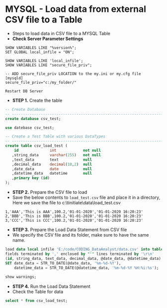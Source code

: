 # MYSQL - Load data from external CSV file to a Table

* Steps to load data in CSV file to a MYSQL Table
* **Check Server Parameter Settings**
```
SHOW VARIABLES LIKE "%version%";
SET GLOBAL local_infile = "ON";

SHOW VARIABLES LIKE 'local_infile';
SHOW VARIABLES LIKE "secure_file_priv";

-- ADD secure_file_priv LOCATION to the my.ini or my.cfg file
[mysqld]
secure_file_priv="c:/my_folder/"

Restart DB Server
```




* **STEP 1.** Create the table
```sql
-- Create Database
-- -----------------------------------------------------------------------------
create database csv_test;

use datebase csv_test;

-- Create a Test Table with various DataTypes
-- -----------------------------------------------------------------------------
create table csv_load_test (
    id              int            not null
   ,string_data     varchar(255)   not null
   ,text_data       text           null
   ,decimal_data    decimal(10,2)  null
   ,date_data       date           null
   ,datetime_data   datetime       null
   ,primary key (id)
);
```


* **STEP 2.** Prepare the CSV file to load
* Save the below contents to `load_test.csv` file and place it in a directory,
  Here we save the file to c:\tinitiate\data\load_test.csv
```
1,'AAA','This is AAA',100.2,'01-01-2020','01-01-2020 16:20:23'
2,'BBB','This is BBB',100.2,'01-01-2020','01-01-2020 16:20:23'
3,'CCC','This is CCC',100.2,'01-01-2020','01-01-2020 16:20:23'
```


* **STEP 3.** Prepare the Load Data Statement from CSV file
* We specify the CSV file and its folder, make sure to have the same name.
```sql
load data local infile 'E:/code/CODING_DataAnalyst/data.csv' into table csv_load_test 
fields terminated by ',' enclosed by "'" lines terminated by '\r\n'
(id, string_data, text_data, decimal_data, @date_data, @datetime_data)
SET date_data = STR_TO_DATE(@date_data, '%m-%d-%Y'),
    datetime_data = STR_TO_DATE(@datetime_data, '%m-%d-%Y %H:%i:%s');
    
show warnings;
```


* **STEP 4.** Run the Load Data Statement
* Check the Table for data
```sql
select * from csv_load_test;
```

